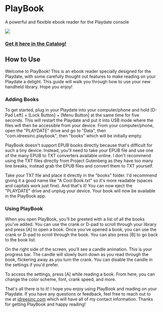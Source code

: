 # PlayBook
A powerful and flexible ebook reader for the Playdate console

![](images/banner.png)

### [Get it here in the Catalog!](https://play.date/games/playbook/)

## How to Use

Welcome to PlayBook! This is an ebook reader specially designed for the Playdate, with some carefully thought out features to make reading on your Playdate a delight. This guide will walk you through how to use your new handheld library. Hope you enjoy!

### Adding Books

To get started, plug in your Playdate into your computer/phone and hold [D-Pad Left] + [Lock Button] + [Menu Button] at the same time for five seconds. This will restart the Playdate and put it into USB mode where the files will then be accessible from your device. From your computer/phone, open the "PLAYDATE" drive and go to "Data", then "com.idreesinc.playbook", then "books" which will be initially empty.

PlayBook doesn't support EPUB books directly because that's difficult for such a tiny device. Instead, you'll need to take your EPUB file and use one of the many EPUB to TXT converters available online. I don't recommend using the TXT files directly from Project Gutenberg as they have too many line breaks, instead grab the EPUB files and convert them to TXT yourself.

Take your TXT file and place it directly in the "books" folder. I'd recommend giving it a good name like "A Cool Book.txt" so it's more readable (spaces and capitals work just fine). And that's it! You can now eject the "PLAYDATE" drive and unplug your device. Your book will now be available in the PlayBook app.

### Using PlayBook

When you open PlayBook, you'll be greeted with a list of all the books you've added. You can use the crank or D-pad to scroll through your library and press [A] to open a book. Once you've opened a book, you can use the crank or D-pad to scroll through the book. You can also press [B] to go back to the book list.

On the right side of the screen, you'll see a candle animation. This is your progress bar. The candle will slowly burn down as you read through the book, flickering away as you turn the crank. You can disable the candle in the settings if you'd prefer.

To access the settings, press [A] while reading a book. From here, you can change the color scheme, font, crank speed, and more.


That's all there is to it! I hope you enjoy using PlayBook and reading on your Playdate. If you have any questions or feedback, feel free to reach out to me at [idreesinc.com](idreesinc.com) which will have all of my contact information. Thanks for getting PlayBook and happy reading!
